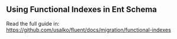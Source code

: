 ## Using Functional Indexes in Ent Schema

Read the full guide in: https://github.com/usalko/fluent/docs/migration/functional-indexes